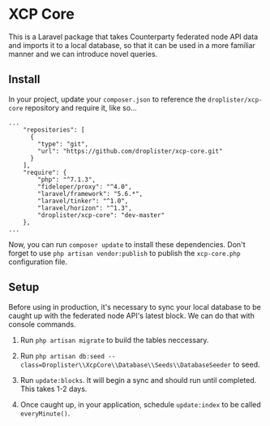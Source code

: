 # XCP Core

This is a Laravel package that takes Counterparty federated node API data and imports it to a local database, so that it can be used in a more familiar manner and we can introduce novel queries.

## Install

In your project, update your ```composer.json``` to reference the ```droplister/xcp-core``` repository and require it, like so...

```
...
    "repositories": [
      {
        "type": "git",
        "url": "https://github.com/droplister/xcp-core.git"
      }
    ],
    "require": {
        "php": "^7.1.3",
        "fideloper/proxy": "^4.0",
        "laravel/framework": "5.6.*",
        "laravel/tinker": "^1.0",
        "laravel/horizon": "^1.3",
        "droplister/xcp-core": "dev-master"
    },
...
```

Now, you can run ```composer update``` to install these dependencies. Don't forget to use ```php artisan vendor:publish``` to publish the ```xcp-core.php``` configuration file.

## Setup

Before using in production, it's necessary to sync your local database to be caught up with the federated node API's latest block. We can do that with console commands.

1. Run ```php artisan migrate``` to build the tables neccessary.

2. Run ```php artisan db:seed --class=Droplister\\XcpCore\\Database\\Seeds\\DatabaseSeeder``` to seed.

3. Run ```update:blocks```. It will begin a sync and should run until completed. This takes 1-2 days.

4. Once caught up, in your application, schedule ```update:index``` to be called ```everyMinute()```.